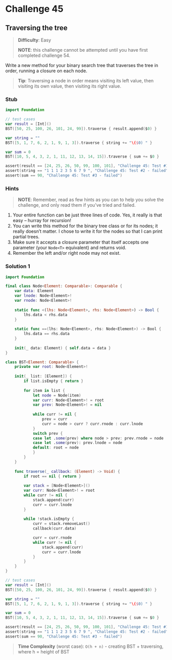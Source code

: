 # Challenge 45

## Traversing the tree

> **Difficulty**: Easy
>
> **NOTE**: this challenge cannot be attempted until you have first completed challenge 54.

Write a new method for your binary search tree that traverses the tree in order, running a closure on each node.

> **Tip**: Traversing a node in order means visiting its left value, then visiting its own value, then visiting its right value.

### Stub

``` swift
import Foundation

// test cases
var result = [Int]()
BST([50, 25, 100, 26, 101, 24, 99]).traverse { result.append($0) }

var string = ""
BST([5, 1, 7, 6, 2, 1, 9, 1, 3]).traverse { string += "\($0) " }

var sum = 0
BST([10, 5, 4, 3, 2, 1, 11, 12, 13, 14, 15]).traverse { sum += $0 }

assert(result == [24, 25, 26, 50, 99, 100, 101], "Challenge 45: Test #1 - failed")
assert(string == "1 1 1 2 3 5 6 7 9 ", "Challenge 45: Test #2 - failed")
assert(sum == 90, "Challenge 45: Test #3 - failed")
```

### Hints

> **NOTE**: Remember, read as few hints as you can to help you solve the challenge, and only read them if you’ve tried and failed.

1. Your entire function can be just three lines of code. Yes, it really is that easy – hurray for recursion!
2. You can write this method for the binary tree class or for its nodes; it really doesn’t matter. I chose to write it for the nodes so that I can print partial trees.
3. Make sure it accepts a closure parameter that itself accepts one parameter (your `Node<T>` equivalent) and returns void.
4. Remember the left and/or right node may not exist.

### Solution 1

``` swift
import Foundation

final class Node<Element: Comparable>: Comparable {
    var data: Element
    var lnode: Node<Element>!
    var rnode: Node<Element>!
    
    static func <(lhs: Node<Element>, rhs: Node<Element>) -> Bool {
        lhs.data < rhs.data
    }
    
    static func ==(lhs: Node<Element>, rhs: Node<Element>) -> Bool {
        lhs.data == rhs.data
    }
    
    init(_ data: Element) { self.data = data }
}

class BST<Element: Comparable> {
    private var root: Node<Element>!
    
    init(_ list: [Element]) {
        if list.isEmpty { return }
        
        for item in list {
            let node = Node(item)
            var curr: Node<Element>! = root
            var prev: Node<Element>! = nil
            
            while curr != nil {
                prev = curr
                curr = node > curr ? curr.rnode : curr.lnode
            }
            switch prev {
            case let .some(prev) where node > prev: prev.rnode = node
            case let .some(prev): prev.lnode = node
            default: root = node
            }
        }
    }
    
    func traverse(_ callback: (Element) -> Void) {
        if root == nil { return }
        
        var stack = [Node<Element>]()
        var curr: Node<Element>! = root
        while curr != nil {
            stack.append(curr)
            curr = curr.lnode
        }
        
        while !stack.isEmpty {
            curr = stack.removeLast()
            callback(curr.data)

            curr = curr.rnode
            while curr != nil {
                stack.append(curr)
                curr = curr.lnode
            }
        }
    }
}

// test cases
var result = [Int]()
BST([50, 25, 100, 26, 101, 24, 99]).traverse { result.append($0) }

var string = ""
BST([5, 1, 7, 6, 2, 1, 9, 1, 3]).traverse { string += "\($0) " }

var sum = 0
BST([10, 5, 4, 3, 2, 1, 11, 12, 13, 14, 15]).traverse { sum += $0 }

assert(result == [24, 25, 26, 50, 99, 100, 101], "Challenge 45: Test #1 - failed")
assert(string == "1 1 1 2 3 5 6 7 9 ", "Challenge 45: Test #2 - failed")
assert(sum == 90, "Challenge 45: Test #3 - failed")
```

> **Time Complexity** (worst case): `O(h + n)` - creating BST + traversing, where h = height of BST
